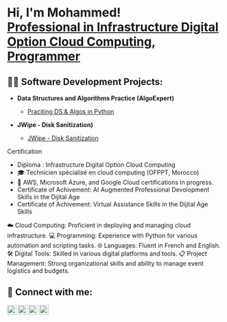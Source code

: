 <h1>Hi, I'm Mohammed! <br/><a href="https://github.com/MohammedBenzegnoun">Professional in Infrastructure Digital Option Cloud Computing</a>, <a href="https://www.linkedin.com/in/mohammed-benzegnoun-206424246/">  Programmer </a>

<h2>👨‍💻 Software Development Projects:</h2>

- <b>Data Structures and Algorithms Practice (AlgoExpert)</b>
  - [Praciting DS & Algos in Python](https://github.com/MohammedBenzegnoun/AlgorithmsPractice.git)

- <b>JWipe - Disk Sanitization)</b>
  - [JWipe - Disk Sanitization](https://github.com/MohammedBenzegnoun/JWipe---Disk-Sanitization.git)

Certification

- Diploma : Infrastructure Digital Option Cloud Computing
- 🎓 Technicien spécialisé en cloud computing (OFPPT, Morocco)
- 📜 AWS, Microsoft Azure, and Google Cloud certifications in progress.
- Certificate of Achivement: AI Augmented Professional Devolopment Skills in the Dijital Age
-  Certificate of Achivement: Virtual Assistance Skills in the Dijital Age 
Skills

☁️ Cloud Computing: Proficient in deploying and managing cloud infrastructure.
💻 Programming: Experience with Python for various automation and scripting tasks.
🌐 Languages: Fluent in French and English.
🛠️ Digital Tools: Skilled in various digital platforms and tools.
📋 Project Management: Strong organizational skills and ability to manage event logistics and budgets.

<h2> 🤳 Connect with me:</h2>

[<img align="left" alt="MohammedBenzegnoun | YouTube" width="22px" src="https://www.youtube.com/@sonofzegnoun" />][youtube]
[<img align="left" alt="MohammedBenzegnoun | Twitter" width="22px" src="https://x.com/benzegnoune?t=sa5Vuh7goV98HoVgo966xQ&s=08" />][twitter]
[<img align="left" alt="MohammedBenzegnoun | LinkedIn" width="22px" src="https://www.linkedin.com/in/mohammed-benzegnoun-206424246/" />][linkedin]
[<img align="left" alt="MohammedBenzegnoun | Instagram" width="22px" src="https://www.instagram.com/sonofzegnoune/?hl=fr" />][instagram]

[twitter]: https://x.com/benzegnoune?t=sa5Vuh7goV98HoVgo966xQ&s=08
[youtube]: https://www.youtube.com/@sonofzegnoun
[instagram]: https://www.instagram.com/sonofzegnoune/?hl=fr
[linkedin]: https://www.linkedin.com/in/mohammed-benzegnoun-206424246/

<!--
**joshmadakor1/joshmadakor1** is a ✨ _special_ ✨ repository because its `README.md` (this file) appears on your GitHub profile.

Here are some ideas to get you started:

- 🔭 I’m currently working on ...
- 🌱 I’m currently learning ...
- 👯 I’m looking to collaborate on ...
- 🤔 I’m looking for help with ...
- 💬 Ask me about ...
- 📫 How to reach me: ...
- 😄 Pronouns: ...
- ⚡ Fun fact: ...
-->
